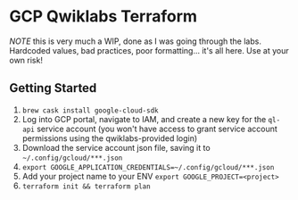 # GCP Qwiklabs Terraform
_NOTE_ this is very much a WIP, done as I was going through the labs. Hardcoded values, bad practices, poor formatting... it's all here. Use at your own risk!

## Getting Started
1. `brew cask install google-cloud-sdk`
1. Log into GCP portal, navigate to IAM, and create a new key for the `ql-api` service account (you won't have access to grant service account permissions using the qwiklabs-provided login)
1. Download the service account json file, saving it to `~/.config/gcloud/***.json`
1. `export GOOGLE_APPLICATION_CREDENTIALS=~/.config/gcloud/***.json`
1. Add your project name to your ENV `export GOOGLE_PROJECT=<project>`
1. ```terraform init && terraform plan```
